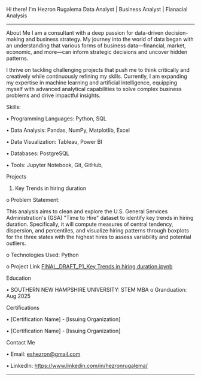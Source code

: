 Hi there! I'm Hezron Rugalema 
Data Analyst | Business Analyst | Fianacial Analysis
________________________________________
About Me
I am a consultant with a deep passion for data-driven decision-making and business strategy. My journey into the world of data began with an understanding that various forms of business data—financial, market, economic, and more—can inform strategic decisions and uncover hidden patterns.

I thrive on tackling challenging projects that push me to think critically and creatively while continuously refining my skills. Currently, I am expanding my expertise in machine learning and artificial intelligence, equipping myself with advanced analytical capabilities to solve complex business problems and drive impactful insights.

Skills:

•	Programming Languages: Python, SQL

•	Data Analysis: Pandas, NumPy, Matplotlib, Excel

•	Data Visualization: Tableau, Power BI

•	Databases: PostgreSQL

•	Tools: Jupyter Notebook, Git, GitHub, 


Projects
1.	Key Trends in hiring duration
   
o	Problem Statement:

This analysis aims to clean and explore the U.S. General Services Administration's (GSA) "Time to Hire" dataset to identify key trends in hiring duration. Specifically, it will compute measures of central tendency, dispersion, and percentiles, and visualize hiring patterns through boxplots for the three states with the highest hires to assess variability and potential outliers.

o	Technologies Used: Python 

o	Project Link [FINAL_DRAFT_P1_Key Trends in hiring duration.ipynb](FINAL_DRAFT_P1_Key%20Trends%20in%20hiring%20duration.ipynb)



Education

•	SOUTHERN NEW HAMPSHIRE UNIVERSITY: STEM MBA
o	Granduation: Aug 2025

Certifications

•	[Certification Name] - [Issuing Organization]

•	[Certification Name] - [Issuing Organization]

Contact Me

•	Email: eshezron@gmail.com

•	LinkedIn: https://www.linkedin.com/in/hezronrugalema/

________________________________________


